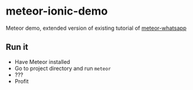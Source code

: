 # meteor-ionic-demo

Meteor demo, extended version of existing tutorial of [meteor-whatsapp](http://info.meteor.com/blog/whatsapp-with-meteor-angular-and-ionic)

## Run it

- Have Meteor installed
- Go to project directory and run ```meteor```
- ???
- Profit
